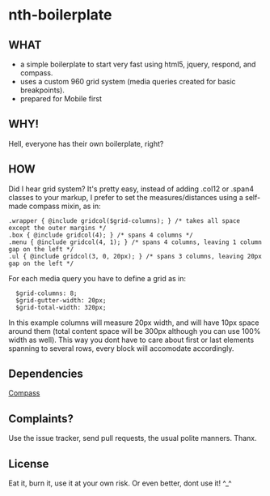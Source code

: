 nth-boilerplate
===============

## WHAT
- a simple boilerplate to start very fast using html5, jquery, respond, and compass. 
- uses a custom 960 grid system (media queries created for basic breakpoints).
- prepared for Mobile first

## WHY! 
Hell, everyone has their own boilerplate, right? 

## HOW
Did I hear grid system? It's pretty easy, instead of adding .col12 or .span4 classes to your markup, I prefer to set the measures/distances using a self-made compass mixin, as in: 
```
.wrapper { @include gridcol($grid-columns); } /* takes all space except the outer margins */
.box { @include gridcol(4); } /* spans 4 columns */
.menu { @include gridcol(4, 1); } /* spans 4 columns, leaving 1 column gap on the left */
.ul { @include gridcol(3, 0, 20px); } /* spans 3 columns, leaving 20px gap on the left */
```
For each media query you have to define a grid as in:
```
  $grid-columns: 8;
  $grid-gutter-width: 20px;
  $grid-total-width: 320px; 
```
In this example columns will measure 20px width, and will have 10px space around them (total content space will be 300px although you can use 100% width as well). This way you dont have to care about first or last elements spanning to several rows, every block will accomodate accordingly.

## Dependencies
[Compass](http://compass-style.org/)

## Complaints?
Use the issue tracker, send pull requests, the usual polite manners. Thanx.

## License
Eat it, burn it, use it at your own risk. Or even better, dont use it! ^_^
